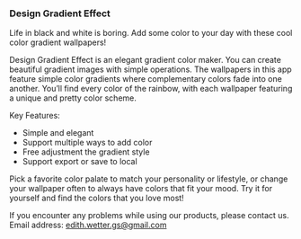 ### Design Gradient Effect

Life in black and white is boring. Add some color to your day with these cool color gradient wallpapers!

Design Gradient Effect is an elegant gradient color maker. You can create beautiful gradient images with simple operations. The wallpapers in this app feature simple color gradients where complementary colors fade into one another. You’ll find every color of the rainbow, with each wallpaper featuring a unique and pretty color scheme.

Key Features:
- Simple and elegant
- Support multiple ways to add color
- Free adjustment the gradient style
- Support export or save to local

Pick a favorite color palate to match your personality or lifestyle, or change your wallpaper often to always have colors that fit your mood. Try it for yourself and find the colors that you love most!

If you encounter any problems while using our products, please contact us. Email address: edith.wetter.gs@gmail.com
